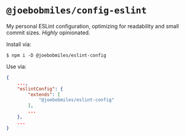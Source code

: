 # `@joebobmiles/config-eslint`

My personal ESLint configuration, optimizing for readability and small commit
sizes. _Highly_ opinionated.

Install via:

```shell
$ npm i -D @joebobmiles/eslint-config
```

Use via:

```json
{
    ...,
    "eslintConfig": {
        "extends": [
            "@joebobmiles/eslint-config"
        ],
        ...
    },
    ...
}
```